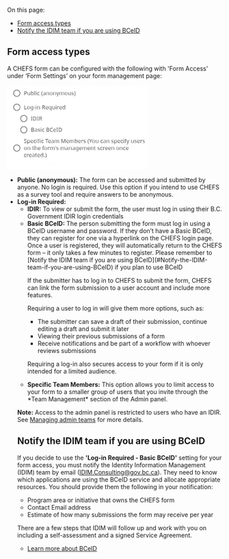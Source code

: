 On this page:
* [Form access types](#form-access-types)
* [Notify the IDIM team if you are using BCeID](#Notify-the-idim-team-if-you-are-using-bceid)

## Form access types

A CHEFS form can be configured with the following with 'Form Access' under ‘Form Settings’ on your form management page:

![Form Access settings](images/form-access.png)

<ul>
<li><strong>Public (anonymous):</strong> The form can be accessed and submitted by anyone. No login is required.
Use this option if you intend to use CHEFS as a survey tool and require answers to be anonymous.
</li>
<li><strong>Log-in Required:</strong>
<ul>
<li><strong>IDIR:</strong> To view or submit the form, the user must log in using their B.C. Government IDIR login credentials</li>
<li><strong>Basic BCeID:</strong> The person submitting the form must log in using a BCeID username and password. If they don’t have a Basic BCeID, they can register for one via a hyperlink on the CHEFS login page. Once a user is registered, they will automatically return to the CHEFS form – it only takes a few minutes to register. Please remember to [Notify the IDIM team if you are using BCeID](#Notify-the-IDIM-team-if-you-are-using-BCeID) if you plan to use BCeID

<p>If the submitter has to log in to CHEFS to submit the form, CHEFS can link the form submission to a user account and include more features. <p>
<p>Requiring a user to log in will give them more options, such as:
<ul>
<li>The submitter can save a draft of their submission, continue editing a draft and submit it later</li>
<li>Viewing their previous submissions of a form</li>
<li>Receive notifications and be part of a workflow with whoever reviews submissions</li>
</ul></p>
<p>Requiring a log-in also secures access to your form if it is only intended for a limited audience.</p>
</li>
<li><strong>Specific Team Members:</strong> This option allows you to limit access to your form to a smaller group of users that you invite through the *Team Management* section of the Admin panel.</li>
</ul>

**Note:** Access to the admin panel is restricted to users who have an IDIR. See [Managing admin teams](Managing-admin-teams) for more details.

## Notify the IDIM team if you are using BCeID

If you decide to use the **'Log-in Required - Basic BCeID'** setting for your form access, you must notify the Identity Information Management (IDIM) team by email (IDIM.Consulting@gov.bc.ca). They need to know which applications are using the BCeID service and allocate appropriate resources. You should provide them the following in your notification:

* Program area or initiative that owns the CHEFS form
* Contact Email address
* Estimate of how many submissions the form may receive per year

There are a few steps that IDIM will follow up and work with you on including a self-assessment and a signed Service Agreement.
 
* [Learn more about BCeID](https://www.bceid.ca/)
